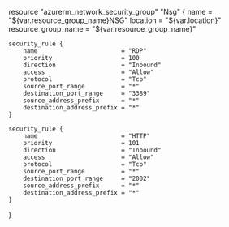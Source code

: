 resource "azurerm_network_security_group" "Nsg" {
name = "${var.resource_group_name}NSG"
location = "${var.location}"
resource_group_name = "${var.resource_group_name}"

    security_rule {
        name                       = "RDP"
        priority                   = 100
        direction                  = "Inbound"
        access                     = "Allow"
        protocol                   = "Tcp"
        source_port_range          = "*"
        destination_port_range     = "3389"
        source_address_prefix      = "*"
        destination_address_prefix = "*"
    }

    security_rule {
        name                       = "HTTP"
        priority                   = 101
        direction                  = "Inbound"
        access                     = "Allow"
        protocol                   = "Tcp"
        source_port_range          = "*"
        destination_port_range     = "2002"
        source_address_prefix      = "*"
        destination_address_prefix = "*"
    }
}
  

